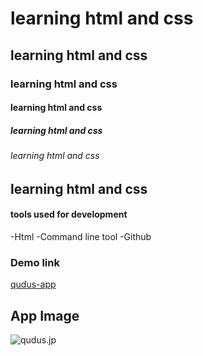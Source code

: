 # learning html and css
## learning html and css
### learning html and css
#### learning html and css
##### learning html and css
###### learning html and css

## learning html and css

#### tools used for development
-Html
-Command line tool
-Github


### Demo link
[qudus-app]()

## App Image
![qudus.jp](qudus.jp)